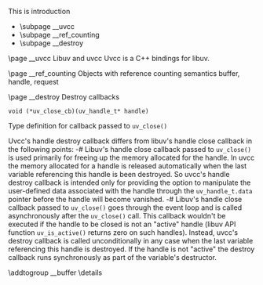 This is introduction
* \\subpage __uvcc
* \\subpage __ref_counting
* \\subpage __destroy

\page __uvcc Libuv and uvcc
Uvcc is a C++ bindings for libuv.

\page __ref_counting Objects with reference counting semantics
buffer, handle, request

[libcxx]: http://www.libcxx.org "libcxx" 


\page __destroy Destroy callbacks

```
void (*uv_close_cb)(uv_handle_t* handle)
```
Type definition for callback passed to `uv_close()`

Uvcc's handle destroy callback differs from libuv's handle close callback in the following points:
-# Libuv's handle close callback passed to `uv_close()` is used primarily for freeing up the memory allocated for the handle.
   In uvcc the memory allocated for a handle is released automatically when the last variable referencing this handle is been destroyed.
   So uvcc's handle destroy callback is intended only for providing the option to manipulate the
   user-defined data associated with the handle through the `uv_handle_t.data` pointer before the handle will become vanished.
-# Libuv's handle close callback passed to `uv_close()` goes through the event loop and is called asynchronously after the `uv_close()` call.
   This callback wouldn't be executed if the handle to be closed is not an "active" handle
   (libuv API function `uv_is_active()` returns zero on such handles). Instead, uvcc's destroy callback is called unconditionally in any case
   when the last variable referencing this handle is destroyed. If the handle is not "active" the destroy callback runs synchronously
   as part of the variable's destructor.


\addtogroup __buffer
\details

[nix]: http://man7.org/linux/man-pages/man2/readv.2.html "readv(2)"
[win]: https://msdn.microsoft.com/en-us/library/ms741542(v=vs.85).aspx "MSDN"


